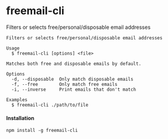 # freemail-cli

Filters or selects free/personal/disposable email addresses

```
Filters or selects free/personal/disposable email addresses

Usage
  $ freemail-cli [options] <file>

Matches both free and disposable emails by default.

Options
  -d, --disposable  Only match disposable emails
  -f, --free        Only match free emails
  -i, --inverse     Print emails that don't match

Examples
  $ freemail-cli ./path/to/file
```

#### Installation

```
npm install -g freemail-cli
```
